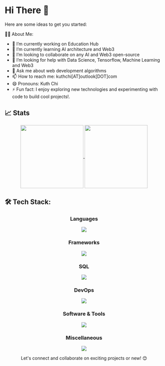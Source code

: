# Hi There 👋

Here are some ideas to get you started:

👨‍💻 About Me:
- 🔭 I’m currently working on Education Hub
- 🌱 I’m currently learning AI architecture and Web3
- 👯 I’m looking to collaborate on any AI and Web3 open-source
- 🤔 I’m looking for help with Data Science, Tensorflow, Machine Learning and Web3
- 💬 Ask me about web development algorithms 
- 📫 How to reach me: kuthchi[AT]outlook[DOT]com
- 😄 Pronouns: Kuth Chi
- ⚡ Fun fact: I enjoy exploring new technologies and experimenting with code to build cool projects!.

## 📈 Stats
<p align="center">
  <a href="https://github.com/kuth-chi/github-readme-stats">
    <img height=200 align="center" src="https://github-readme-stats.vercel.app/api?username=kuth-chi&show_icons=true&theme=transparent" />
  </a>
  <a href="https://github.com/kuth-chi/convoychat">
    <img height=200 align="center" src="https://github-readme-stats.vercel.app/api/top-langs?username=kuth-chi&layout=compact&langs_count=8&card_width=320" />
  </a>
</p>
  
## 🛠️ Tech Stack:
<h3 align="center">Languages</h3>
<p align="center">
  <a href="https://github.com/kuth-chi/kuth-chi">
    <img src="https://skillicons.dev/icons?i=python,php,java,bash,js,ts,sass,css,html" />
  </a>
</p>

<h3 align="center">Frameworks</h3>
<p align="center">
  <a href="https://github.com/kuth-chi/kuth-chi">
    <img src="https://skillicons.dev/icons?i=flask,django,fastapi,spring,laravel,nodejs,react,angular,bootstrap,tailwind" />
  </a>
</p>

<h3 align="center">SQL</h3>
<p align="center">
  <a href="https://github.com/kuth-chi/kuth-chi">
    <img src="https://skillicons.dev/icons?i=mongo,postgres,mysql,firebase,graphql" />
  </a>
</p>

<h3 align="center">DevOps</h3>
<p align="center">
  <a href="https://github.com/kuth-chi/kuth-chi">
    <img src="https://skillicons.dev/icons?i=github,kubernetes,docker,linux,aws,gcp,heroku,cloudflare,ubuntu" />
  </a>
</p>

<h3 align="center">Software & Tools</h3>
<p align="center">
  <a href="https://github.com/kuth-chi/kuth-chi">
    <img src="https://skillicons.dev/icons?i=xd,figma,sketchup,photoshop,ai" />
  </a>
</p>

<h3 align="center">Miscellaneous</h3>
<p align="center">
  <a href="https://github.com/kuth-chi/kuth-chi">
    <img src="https://skillicons.dev/icons?i=tensorflow,rabbitmq,kafka,powershell,grafana,prometheus" />
  </a>
</p>
<p align="center">
Let's connect and collaborate on exciting projects or new! 😊
</p>

